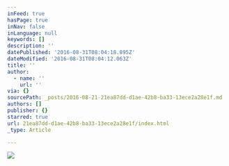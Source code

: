 ```yaml
---
inFeed: true
hasPage: true
inNav: false
inLanguage: null
keywords: []
description: ''
datePublished: '2016-08-31T08:04:18.895Z'
dateModified: '2016-08-31T08:04:12.063Z'
title: ''
author:
  - name: ''
    url: ''
via: {}
sourcePath: _posts/2016-08-21-21ea87dd-d1ae-42b8-ba33-13ece2a28e1f.md
authors: []
publisher: {}
starred: true
url: 21ea87dd-d1ae-42b8-ba33-13ece2a28e1f/index.html
_type: Article

---
```

![](https://the-grid-user-content.s3-us-west-2.amazonaws.com/bdac4717-8b68-4adc-a920-f1f201d769a7.jpg)